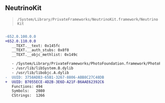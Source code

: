 ## NeutrinoKit

> `/System/Library/PrivateFrameworks/NeutrinoKit.framework/NeutrinoKit`

```diff

-652.0.100.0.0
+652.0.110.0.0
   __TEXT.__text: 0x145fc
   __TEXT.__auth_stubs: 0x8f0
   __TEXT.__objc_methlist: 0x149c

   - /System/Library/PrivateFrameworks/PhotoFoundation.framework/PhotoFoundation
   - /usr/lib/libSystem.B.dylib
   - /usr/lib/libobjc.A.dylib
-  UUID: 3758ADB3-65B1-3267-8806-ABB8C27C48DB
+  UUID: B7055ECE-4D2B-3E6D-A21F-B6AAE62392C6
   Functions: 494
   Symbols:   2080
   CStrings:  1266

```
